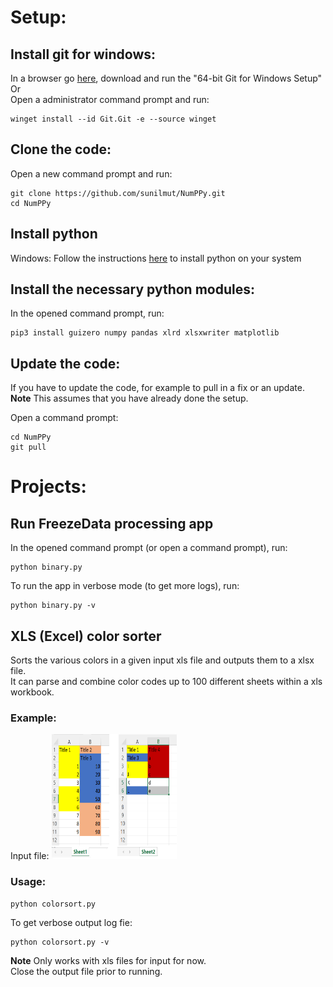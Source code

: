 # Setup:
## Install git for windows:
In a browser go [here](https://git-scm.com/download/win), download and
run the "64-bit Git for Windows Setup"<br/>
Or<br/>
Open a administrator command prompt and run:

```
winget install --id Git.Git -e --source winget
```

## Clone the code:
Open a new command prompt and run:

```
git clone https://github.com/sunilmut/NumPPy.git
cd NumPPy
```

## Install python
Windows:
Follow the instructions [here](https://docs.microsoft.com/en-us/windows/python/scripting) to install python
on your system

## Install the necessary python modules:
In the opened command prompt, run:

```
pip3 install guizero numpy pandas xlrd xlsxwriter matplotlib
```

## Update the code:
If you have to update the code, for example to pull in a fix or an update.<br/>
**Note**
This assumes that you have already done the setup.<br/>

Open a command prompt:
```
cd NumPPy
git pull
```

# Projects:
## Run FreezeData processing app
In the opened command prompt (or open a command prompt), run:
```
python binary.py
```

To run the app in verbose mode (to get more logs), run:
```
python binary.py -v
```

## XLS (Excel) color sorter
Sorts the various colors in a given input xls file and outputs
them to a xlsx file.<br/>
It can parse and combine color codes up to 100 different sheets
within a xls workbook.

### Example:
Input file:
<img
  src="./colorsort_input1.png"
  alt="Alt text"
  title="Sample input file"
  style="display: inline-block; margin: 0 auto"
  width="200"
  height="200">

### Usage:
```
python colorsort.py
```
To get verbose output log fie:
```
python colorsort.py -v
```

**Note**
Only works with xls files for input for now.<br/>
Close the output file prior to running.

